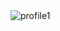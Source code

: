  <img width="auto" alt="profile1" src="https://github.com/satyapsr13/react-portfolio/assets/73766765/e8448f58-e757-4aed-9ab8-1ce56dd4412c">
